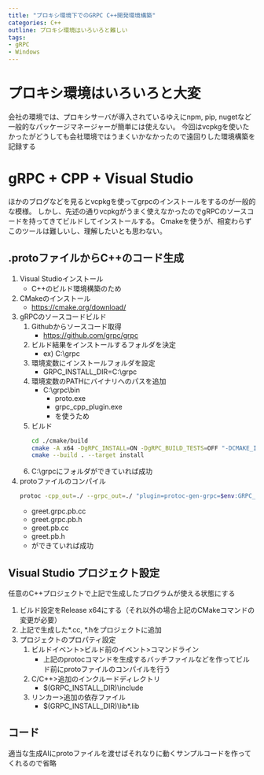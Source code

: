 ```yaml
---
title: "プロキシ環境下でのGRPC C++開発環境構築"
categories: C++
outline: プロキシ環境はいろいろと難しい
tags: 
- gRPC
- Windows
---
```


# プロキシ環境はいろいろと大変

会社の環境では、プロキシサーバが導入されているゆえにnpm, pip, nugetなど一般的なパッケージマネージャーが簡単には使えない。
今回はvcpkgを使いたかったがどうしても会社環境ではうまくいかなかったので遠回りした環境構築を記録する

# gRPC + CPP + Visual Studio

ほかのブログなどを見るとvcpkgを使ってgrpcのインストールをするのが一般的な模様。
しかし、先述の通りvcpkgがうまく使えなかったのでgRPCのソースコードを持ってきてビルドしてインストールする。
Cmakeを使うが、相変わらずこのツールは難しいし、理解したいとも思わない。

## .protoファイルからC++のコード生成

1. Visual Studioインストール
   - C++のビルド環境構築のため
2. CMakeのインストール
   - https://cmake.org/download/
3. gRPCのソースコードビルド
   1. Githubからソースコード取得
      - https://github.com/grpc/grpc
   2. ビルド結果をインストールするフォルダを決定
      - ex) C:\grpc
   3. 環境変数にインストールフォルダを設定
      - GRPC_INSTALL_DIR=C:\grpc
   4. 環境変数のPATHにバイナリへのパスを追加
      - C:\grpc\bin
        - proto.exe
        - grpc_cpp_plugin.exe
        - を使うため
   5. ビルド
        ```bash
        cd ./cmake/build
        cmake -A x64 -DgRPC_INSTALL=ON -DgRPC_BUILD_TESTS=OFF "-DCMAKE_INSTALL_PREFIX=$env:GRPC_INSTALL_DIR" -DCMAKE_BUILD_TYPE=Release ../..
        cmake --build . --target install
        ```
   6. C:\grpcにフォルダができていれば成功
4. protoファイルのコンパイル
    ```bash
    protoc -cpp_out=./ --grpc_out=./ "plugin=protoc-gen-grpc=$env:GRPC_INSTALL_DIR/bin/grpc_cpp_plugin.exe" greet.proto
    ```
   - greet.grpc.pb.cc
   - greet.grpc.pb.h
   - greet.pb.cc
   - greet.pb.h
   - ができていれば成功

## Visual Studio プロジェクト設定
任意のC++プロジェクトで上記で生成したプログラムが使える状態にする
1. ビルド設定をRelease x64にする（それ以外の場合上記のCMakeコマンドの変更が必要）
2. 上記で生成した*.cc, *.hをプロジェクトに追加
3. プロジェクトのプロパティ設定
   1. ビルドイベント>ビルド前のイベント>コマンドライン
      - 上記のprotocコマンドを生成するバッチファイルなどを作ってビルド前にprotoファイルのコンパイルを行う
   2. C/C++>追加のインクルードディレクトリ
      - $(GRPC_INSTALL_DIR)\include
   3. リンカー>追加の依存ファイル
      - $(GRPC_INSTALL_DIR)\lib\*.lib

## コード
適当な生成AIにprotoファイルを渡せばそれなりに動くサンプルコードを作ってくれるので省略

